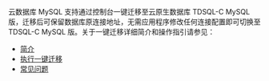 ﻿云数据库 MySQL 支持通过控制台一键迁移至云原生数据库 TDSQL-C MySQL 版，迁移后可保留数据库原连接地址，无需应用程序修改任何连接配置即可切换至 TDSQL-C MySQL 版。关于一键迁移详细简介和操作指引请参见：
- [简介](https://cloud.tencent.com/document/product/1003/89534)
- [执行一键迁移](https://cloud.tencent.com/document/product/1003/89537)
- [常见问题](https://cloud.tencent.com/document/product/1003/89536)
